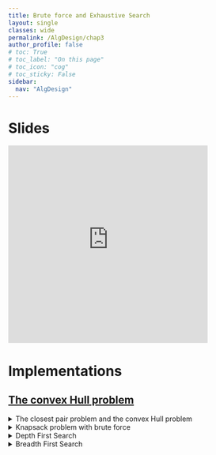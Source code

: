 ```yaml
---
title: Brute force and Exhaustive Search
layout: single
classes: wide
permalink: /AlgDesign/chap3
author_profile: false
# toc: True
# toc_label: "On this page"
# toc_icon: "cog"
# toc_sticky: False
sidebar:
  nav: "AlgDesign"
---
```

# Slides
<style>
.responsive-wrap iframe{ max-width: 100%;}
</style>
<div class="responsive-wrap">
<!-- <iframe src="https://docs.google.com/presentation/d/e/2PACX-1vTxaIv8GMPnhDjvKyodBtfAqiE87HP7Q2XLpTeB1Dn0slhoGYrymht3pJIomtLRY2hOhqNGZEq7OxNE/embed?start=false&loop=false&delayms=3000" frameborder="0" height="400px" width="80%" allowfullscreen="true" mozallowfullscreen="true" webkitallowfullscreen="true"></iframe> -->
<iframe src="https://drive.google.com/file/d/1TkfLqnrws9gi7f1edbsM8yNAc8eDm1oR/preview" frameborder="0" height="400px" width="80%" allowfullscreen="true" mozallowfullscreen="true" webkitallowfullscreen="true"></iframe>
</div>

# Implementations

## [The convex Hull problem](/ConvexHull)

<details>
<summary> The closest pair problem and the convex Hull problem</summary>

<iframe height="400px" width="100%" src="https://replit.com/@chebilkhalil/ConvexHull?lite=true" scrolling="no" frameborder="no" allowtransparency="true" allowfullscreen="true" sandbox="allow-forms allow-pointer-lock allow-popups allow-same-origin allow-scripts allow-modals"></iframe>

</details>
<details>
<summary> Knapsack problem with brute force</summary>

<iframe height="400px" width="100%" src="https://repl.it/@chebilkhalil/Knapsack-problem-Brute-force?lite=true" scrolling="no" frameborder="no" allowtransparency="true" allowfullscreen="true" sandbox="allow-forms allow-pointer-lock allow-popups allow-same-origin allow-scripts allow-modals"></iframe>

</details>
<details>
 <summary> Depth First Search</summary>

<iframe height="400px" width="100%" src="https://repl.it/@chebilkhalil/DFS?lite=true" scrolling="no" frameborder="no" allowtransparency="true" allowfullscreen="true" sandbox="allow-forms allow-pointer-lock allow-popups allow-same-origin allow-scripts allow-modals"></iframe>
</details>
<details>
 <summary> Breadth First Search </summary>

<iframe height="400px" width="100%" src="https://repl.it/@chebilkhalil/BFS?lite=true" scrolling="no" frameborder="no" allowtransparency="true" allowfullscreen="true" sandbox="allow-forms allow-pointer-lock allow-popups allow-same-origin allow-scripts allow-modals"></iframe>
</details>


